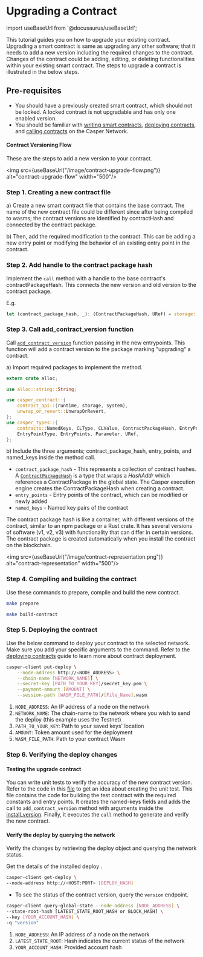# Upgrading a Contract

import useBaseUrl from '@docusaurus/useBaseUrl';


This tutorial guides you on how to upgrade your existing contract. Upgrading a smart contract is same as upgrading any other software; that it needs to add a new version including the required changes to the contract. Changes of the contract could be adding, editing, or deleting functionalities within your existing smart contract. The steps to upgrade a contract is illustrated in the below steps.

## Pre-requisites
- You should have a previously created smart contract, which should not be locked. A locked contract is not upgradable and has only one enabled version.
- You should be familiar with [writing smart contracts](./writing-contracts), [deploying contracts](/dapp-dev-guide/deploying-contracts), and [calling contracts](/dapp-dev-guide/calling-contracts) on the Casper Network.


#### Contract Versioning Flow

These are the steps to add a new version to your contract.

<img src={useBaseUrl("/image/contract-upgrade-flow.png")} alt="contract-upgrade-flow" width="500"/>

### Step 1. Creating a new contract file 
a) Create a new smart contract file that contains the base contract. The name of the new contract file could be different since after being compiled to wasms; the contract versions are identified by contractHash and connected by the contract package.

b) Then, add the required modification to the contract. This can be adding a new entry point or modifying the behavior of an existing entry point in the contract.

### Step 2. Add handle to the contract package hash
Implement the `call` method with a handle to the base contract's contractPackageHash. This connects the new version and old version to the contract package. 

   E.g.
```rust
let (contract_package_hash, _): (ContractPackageHash, URef) = storage::create_contract_package_at_hash();
```

### Step 3. Call add_contract_version function

Call [`add_contract_version`](https://github.com/casper-network/casper-node/blob/18571e0c22d7918a953f497649b733151cfb3c3c/smart_contracts/contracts/client/counter-define/src/main.rs#L78-L79) function passing in the new entrypoints. This function will add a contract version to the package marking "upgrading" a contract.

a) Import required packages to implement the method.
```rust
extern crate alloc;

use alloc::string::String;

use casper_contract::{
    contract_api::{runtime, storage, system},
    unwrap_or_revert::UnwrapOrRevert,
};
use casper_types::{
    contracts::NamedKeys, CLType, CLValue, ContractPackageHash, EntryPoint, EntryPointAccess,
    EntryPointType, EntryPoints, Parameter, URef,
};
```

b) Include the three arguments; contract_package_hash, entry_points, and named_keys inside the method call.
  - `contract_package_hash` - This represents a collection of contract hashes. A [`ContractPackageHash`](/dapp-dev-guide/understanding-hash-types#hash-and-key-explanations) is a type that wraps a *HashAddr* which references a ContractPackage in the global state. The Casper execution engine creates the ContractPackageHash when creating a contract.
  - `entry_points` - Entry points of the contract, which can be modified or newly added
  - `named_keys` - Named key pairs of the contract

The contract package hash is like a container, with different versions of the contract, similar to an npm package or a Rust crate. It has several versions of software (v1, v2, v3) with functionality that can differ in certain versions. The contract package is created automatically when you install the contract on the blockchain. 

<img src={useBaseUrl("/image/contract-representation.png")} alt="contract-representation" width="500"/>

### Step 4. Compiling and building the contract
Use these commands to prepare, compile and build the new contract.

```bash
make prepare

make build-contract
```

### Step 5. Deploying the contract 

Use the below command to deploy your contract to the selected network. Make sure you add your specific arguments to the command. Refer to the [deploying contracts](/dapp-dev-guide/deploying-contracts/) guide to learn more about contract deployment.

```bash
casper-client put-deploy \
    --node-address http://<NODE_ADDRESS> \
    --chain-name [NETWORK_NAME]] \
    --secret-key [PATH_TO_YOUR_KEY]/secret_key.pem \
    --payment-amount [AMOUNT] \
    --session-path [WASM_FILE_PATH]/[File_Name].wasm
```

1. `NODE_ADDRESS`: An IP address of a node on the network
2. `NETWORK_NAME`: The chain-name to the network where you wish to send the deploy (this example uses the Testnet)
3. `PATH_TO_YOUR_KEY`: Path to your saved keys' location
4. `AMOUNT`: Token amount used for the deployment
5. `WASM_FILE_PATH`: Path to your contract Wasm 

### Step 6. Verifying the deploy changes 

#### Testing the upgrade contract 
You can write unit tests to verify the accuracy of the new contract version. Refer to the code in this [file](https://github.com/casper-network/casper-node/blob/dev/smart_contracts/contracts/test/contract-context/src/main.rs) to get an idea about creating the unit test. This file contains the code for building the test contract with the required constants and entry points. It creates the named-keys fields and adds the call to `add_contract_version` method with arguments inside the [install_version](https://github.com/casper-network/casper-node/blob/18571e0c22d7918a953f497649b733151cfb3c3c/smart_contracts/contracts/test/contract-context/src/main.rs#L152-L163). Finally, it executes the `call` method to generate and verify the new contract.

#### Verify the deploy by querying the network
Verify the changes by retrieving the deploy object and querying the network status.

Get the details of the installed deploy .

```bash
casper-client get-deploy \
--node-address http://<HOST:PORT> [DEPLOY_HASH]
```

- To see the status of the contract version, query the `version` endpoint.

```bash
casper-client query-global-state --node-address [NODE_ADDRESS] \
--state-root-hash [LATEST_STATE_ROOT_HASH or BLOCK_HASH] \
--key [YOUR_ACCOUNT_HASH] \
-q "version"
```

1. `NODE_ADDRESS`: An IP address of a node on the network
2. `LATEST_STATE_ROOT`: Hash indicates the current status of the network
3. `YOUR_ACCOUNT_HASH`: Provided account hash


